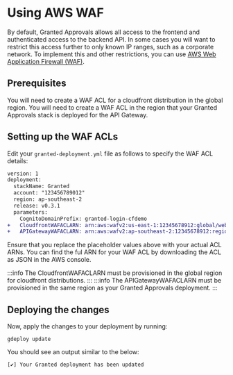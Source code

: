 # Using AWS WAF

By default, Granted Approvals allows all access to the frontend and authenticated access to the backend API. In some cases you will want to restrict this access further to only known IP ranges, such as a corporate network.
To implement this and other restrictions, you can use [AWS Web Application Firewall (WAF)](https://aws.amazon.com/waf/).

## Prerequisites

You will need to create a WAF ACL for a cloudfront distribution in the global region.
You will need to create a WAF ACL in the region that your Granted Approvals stack is deployed for the API Gateway.

## Setting up the WAF ACLs

Edit your `granted-deployment.yml` file as follows to specify the WAF ACL details:

```diff
version: 1
deployment:
  stackName: Granted
  account: "123456789012"
  region: ap-southeast-2
  release: v0.3.1
  parameters:
    CognitoDomainPrefix: granted-login-cfdemo
+   CloudfrontWAFACLARN: arn:aws:wafv2:us-east-1:12345678912:global/webacl/my-cloudfront-acl/54a591c6-8fd7-4c41-8fd3-acbdefghijkl
+   APIGatewayWAFACLARN: arn:aws:wafv2:ap-southeast-2:12345678912:regional/webacl/my-api-gateway-acl/54a591c6-8fd7-4c41-8fd3-acbdefghijkl
```

Ensure that you replace the placeholder values above with your actual ACL ARNs. You can find the ful ARN for your WAF ACL by downloading the ACL as JSON in the AWS console.

:::info
The CloudfrontWAFACLARN must be provisioned in the global region for cloudfront distributions.
:::
:::info
The APIGatewayWAFACLARN must be provisioned in the same region as your Granted Approvals deployment.
:::

## Deploying the changes

Now, apply the changes to your deployment by running:

```
gdeploy update
```

You should see an output similar to the below:

```
[✔] Your Granted deployment has been updated
```
